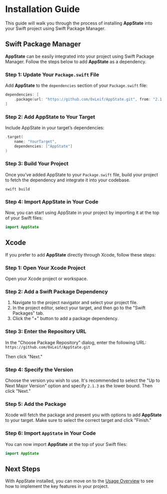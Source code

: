 # Installation Guide

This guide will walk you through the process of installing **AppState** into your Swift project using Swift Package Manager.

## Swift Package Manager

**AppState** can be easily integrated into your project using Swift Package Manager. Follow the steps below to add **AppState** as a dependency.

### Step 1: Update Your `Package.swift` File

Add **AppState** to the `dependencies` section of your `Package.swift` file:

```swift
dependencies: [
    .package(url: "https://github.com/0xLeif/AppState.git", from: "2.1.3")
]
```

### Step 2: Add AppState to Your Target

Include AppState in your target’s dependencies:

```swift
.target(
    name: "YourTarget",
    dependencies: ["AppState"]
)
```

### Step 3: Build Your Project

Once you’ve added AppState to your `Package.swift` file, build your project to fetch the dependency and integrate it into your codebase.

```
swift build
```

### Step 4: Import AppState in Your Code

Now, you can start using AppState in your project by importing it at the top of your Swift files:

```swift
import AppState
```

## Xcode

If you prefer to add **AppState** directly through Xcode, follow these steps:

### Step 1: Open Your Xcode Project

Open your Xcode project or workspace.

### Step 2: Add a Swift Package Dependency

1. Navigate to the project navigator and select your project file.
2. In the project editor, select your target, and then go to the "Swift Packages" tab.
3. Click the "+" button to add a package dependency.

### Step 3: Enter the Repository URL

In the "Choose Package Repository" dialog, enter the following URL: `https://github.com/0xLeif/AppState.git`

Then click "Next."

### Step 4: Specify the Version

Choose the version you wish to use. It's recommended to select the "Up to Next Major Version" option and specify `2.1.3` as the lower bound. Then click "Next."

### Step 5: Add the Package

Xcode will fetch the package and present you with options to add **AppState** to your target. Make sure to select the correct target and click "Finish."

### Step 6: Import `AppState` in Your Code

You can now import **AppState** at the top of your Swift files:

```swift
import AppState
```

## Next Steps

With AppState installed, you can move on to the [Usage Overview](usage-overview.md) to see how to implement the key features in your project.
